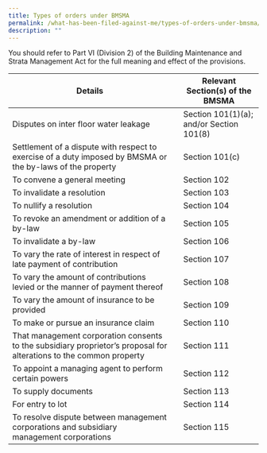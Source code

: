 ```yaml
---
title: Types of orders under BMSMA
permalink: /what-has-been-filed-against-me/types-of-orders-under-bmsma/
description: ""
---
```

You should refer to Part VI (Division 2) of the Building Maintenance and Strata Management Act for the full meaning and effect of the provisions.

| Details |  | Relevant Section(s) of the BMSMA |
| -------- | -------- | -------- |
| Disputes on inter floor water leakage     | | Section 101(1)(a); and/or Section 101(8)
| Settlement of a dispute with respect to exercise of a duty imposed by BMSMA or the by-laws of the property | | Section 101(c)
| To convene a general meeting || Section 102
| To invalidate a resolution || Section 103
| To nullify a resolution || Section 104
| To revoke an amendment or addition of a by-law || Section 105
| To invalidate a by-law || Section 106
| To vary the rate of interest in respect of late payment of contribution || Section 107
| To vary the amount of contributions levied or the manner of payment thereof || Section 108
| To vary the amount of insurance to be provided || Section 109
| To make or pursue an insurance claim || Section 110
| That management corporation consents to the subsidiary proprietor’s proposal for alterations to the common property || Section 111
| To appoint a managing agent to perform certain powers || Section 112
| To supply documents || Section 113
| For entry to lot || Section 114
| To resolve dispute between management corporations and subsidiary management corporations || Section 115